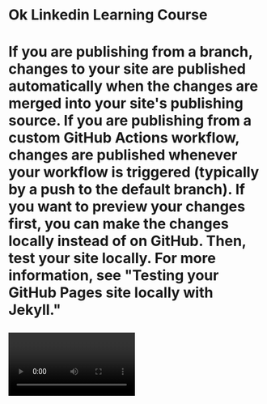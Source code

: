 <h1>Ok Linkedin Learning Course<h1/>

If you are publishing from a branch, changes to your site are published automatically when the changes are merged into your site's publishing source. If you are publishing from a custom GitHub Actions workflow, changes are published whenever your workflow is triggered (typically by a push to the default branch). If you want to preview your changes first, you can make the changes locally instead of on GitHub. Then, test your site locally. For more information, see "Testing your GitHub Pages site locally with Jekyll."


<video controls width="250">

    <source src="/media/cc0-videos/flower.webm"
            type="video/webm">

    <source src="/media/cc0-videos/flower.mp4"
            type="video/mp4">

    Download the
    <a href="/media/cc0-videos/flower.webm">WEBM</a>
    or
    <a href="/media/cc0-videos/flower.mp4">MP4</a>
    video.
</video>
